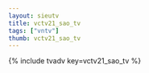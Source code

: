 ```yaml
--- 
layout: sieutv
title: vctv21_sao_tv
tags: ["vntv"]
thumb: vctv21_sao_tv
---
```

{% include tvadv key=vctv21_sao_tv %}
